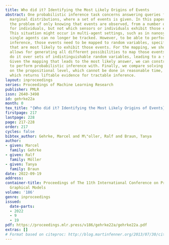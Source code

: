 ```yaml
---
title: Who did it? Identifying the Most Likely Origins of Events
abstract: One probabilistic inference task concerns answering queries for conditional
  marginal distributions, where a set of events is given. In this paper, we investigate
  the problem of only knowing that events are observed, from a number of sensors or
  for individuals, but not which sensors or individuals exhibit those events specifically.
  This situation might occur in multi-agent settings, such as in nanosystems, where
  single agents can no longer be tracked. However, to be able to perform probabilistic
  inference, those events need to be mapped to random variables, specifically to those
  that are most likely to exhibit those events. For the mapping, we show how lifting
  allows for generating all different possibilities to map those events, as we can
  do it over sets of indistinguishable random variables, leading to a set of queries.
  Given the mapping that leads to the most likely answer, we can construct evidence
  to perform probabilistic inference with. Finally, we compare solving the problem
  on the propositional level, which cannot be done in reasonable time, to our approach,
  which returns liftable evidence for tractable inference.
layout: inproceedings
series: Proceedings of Machine Learning Research
publisher: PMLR
issn: 2640-3498
id: gehrke22a
month: 0
tex_title: "{Who did it? Identifying the Most Likely Origins of Events}"
firstpage: 217
lastpage: 228
page: 217-228
order: 217
cycles: false
bibtex_author: Gehrke, Marcel and M\"oller, Ralf and Braun, Tanya
author:
- given: Marcel
  family: Gehrke
- given: Ralf
  family: Möller
- given: Tanya
  family: Braun
date: 2022-09-19
address:
container-title: Proceedings of The 11th International Conference on Probabilistic
  Graphical Models
volume: '186'
genre: inproceedings
issued:
  date-parts:
  - 2022
  - 9
  - 19
pdf: https://proceedings.mlr.press/v186/gehrke22a/gehrke22a.pdf
extras: []
# Format based on citeproc: http://blog.martinfenner.org/2013/07/30/citeproc-yaml-for-bibliographies/
---
```

